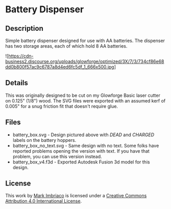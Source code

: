 # Battery Dispenser

## Description

Simple battery dispenser designed for use with AA batteries. The dispenser has two storage areas, each of which hold 8 AA batteries.

![https://cdn-business2.discourse.org/uploads/glowforge/optimized/3X/7/3/734cf86e68dd0b800f57ac9c6787a8d4ed6fc5df_1_666x500.jpg]

## Details

This was originally designed to be cut on my Glowforge Basic laser cutter on 0.125" (1/8") wood. The SVG files were exported with an assumed kerf of 0.005" for a snug friction fit that doesn't require glue.

## Files

* battery_box.svg - Design pictured above with _DEAD_ and _CHARGED_ labels on the battery hoppers.
* battery_box_no_text.svg - Same design with no text. Some folks have reported problems opening the version with text. If you have that problem, you can use this version instead.
* battery_box_v4.f3d - Exported Autodesk Fusion 3d model for this design.

## License

This work by <a xmlns:cc="http://creativecommons.org/ns#" href="https://github.com/imbriaco/laser-battery-dispenser" property="cc:attributionName" rel="cc:attributionURL">Mark Imbriaco</a> is licensed under a <a rel="license" href="http://creativecommons.org/licenses/by/4.0/">Creative Commons Attribution 4.0 International License</a>.
